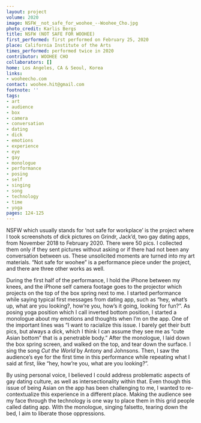 ```yaml
---
layout: project
volume: 2020
image: NSFW__not_safe_for_woohee_--Woohee_Cho.jpg
photo_credit: Karlis Bergs
title: NSFW (NOT SAFE FOR WOOHEE)
first_performed: first performed on February 25, 2020
place: California Institute of the Arts
times_performed: performed twice in 2020
contributor: WOOHEE CHO
collaborators: []
home: Los Angeles, CA & Seoul, Korea
links:
- wooheecho.com
contact: woohee.hit@gmail.com
footnote: ''
tags:
- art
- audience
- box
- camera
- conversation
- dating
- dick
- emotions
- experience
- eye
- gay
- monologue
- performance
- posing
- self
- singing
- song
- technology
- time
- yoga
pages: 124-125
---
```


NSFW which usually stands for ‘not safe for workplace’ is the project where I took screenshots of dick pictures on Grindr, Jack’d, two gay dating apps, from November 2018 to February 2020. There were 50 pics. I collected them only if they sent pictures without asking or if there had not been any conversation between us. These unsolicited moments are turned into my art materials. “Not safe for woohee” is a performance piece under the project, and there are three other works as well. 

During the first half of the performance, I hold the iPhone between my knees, and the iPhone self camera footage goes to the projector which projects on the top of the box spring next to me. I started performance while saying typical first messages from dating app, such as “hey, what’s up, what are you looking?, how’re you, how’s it going, looking for fun?”. As posing yoga position which I call inverted bottom position, I started a monologue about my emotions and thoughts when I’m on the app. One of the important lines was “I want to racialize this issue. I barely get their butt pics, but always a dick, which I think I can assume they see me as “cute Asian bottom” that is a penetrable body.” After the monologue, I laid down the box spring screen, and walked on the top, and tear down the surface. I sing the song *Cut the World* by Antony and Johnsons. Then, I saw the audience’s eye for the first time in this performance while repeating what I said at first, like “hey, how’re you, what are you looking?”.

By using personal voice, I believed I could address problematic aspects of gay dating culture, as well as intersectionality within that. Even though this issue of being Asian on the app has been challenging to me, I wanted to re-contextualize this experience in a different place. Making the audience see my face through the technology is one way to place them in this grid people called dating app. With the monologue, singing falsetto, tearing down the bed, I aim to liberate those oppressions.
